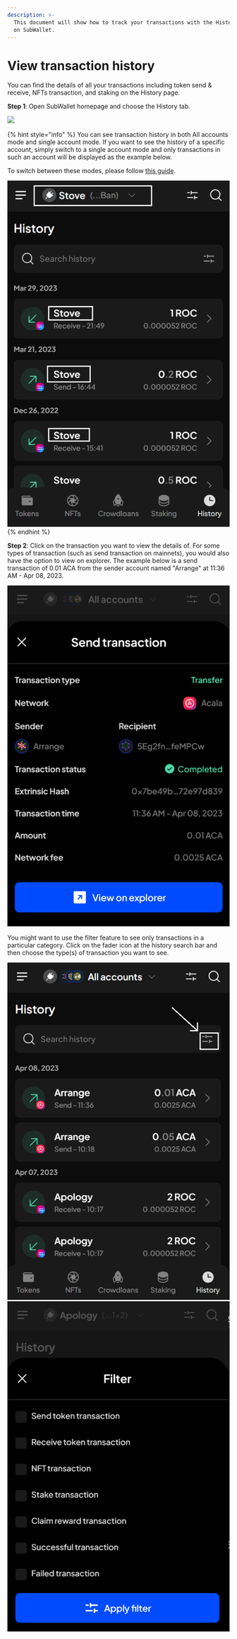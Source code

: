 ```yaml
---
description: >-
  This document will show how to track your transactions with the History page
  on SubWallet.
---
```


# View transaction history

You can find the details of all your transactions including token send & receive, NFTs transaction, and staking on the History page.

**Step 1**: Open SubWallet homepage and choose the History tab.

![](https://files.gitbook.com/v0/b/gitbook-x-prod.appspot.com/o/spaces%2F2zseowhOCGE5xsJFb2z5%2Fuploads%2F4b5g5Sbv8MlZF8SzYa1x%2FScreenshot\_9.png?alt=media\&token=995384e7-0168-4bab-8b6f-8af2db2ef7c7)

{% hint style="info" %}
You can see transaction history in both All accounts mode and single account mode. If you want to see the history of a specific account, simply switch to a single account mode and only transactions in such an account will be displayed as the example below.&#x20;

To switch between these modes, please follow [this guide](account-management/switch-between-accounts-and-change-account-name.md).

![](<../.gitbook/assets/image (939).png>)
{% endhint %}

**Step 2**: Click on the transaction you want to view the details of. For some types of transaction (such as send transaction on mainnets), you would also have the option to view on explorer. The example below is a send transaction of 0.01 ACA from the sender account named "Arrange" at 11:36 AM - Apr 08, 2023.&#x20;

![](<../.gitbook/assets/image (1502).png>)

You might want to use the filter feature to see only transactions in a particular category. Click on the fader icon at the history search bar and then choose the type(s) of transaction you want to see.

![](<../.gitbook/assets/image (1413).png>) ![](<../.gitbook/assets/image (1110).png>)
